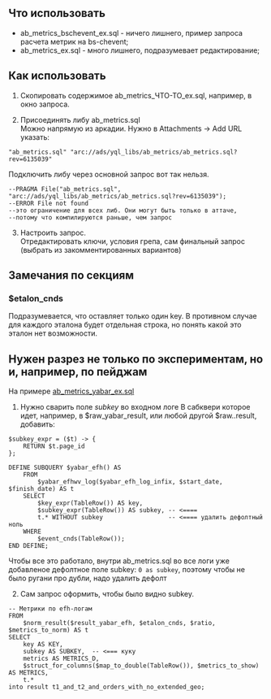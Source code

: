 Что использовать
----------------
* ab_metrics_bschevent_ex.sql - ничего лишнего, пример запроса расчета метрик на bs-chevent;
* ab_metrics_ex.sql - много лишнего, подразумевает редактирование;

Как использовать
----------------
1. Скопировать содержимое ab_metrics_ЧТО-ТО_ex.sql, например, в окно запроса.

2. Присоединять либу ab_metrics.sql  
 Можно напрямую из аркадии. Нужно в Attachments -> Add URL указать:
 ```
 "ab_metrics.sql" "arc://ads/yql_libs/ab_metrics/ab_metrics.sql?rev=6135039"
 ```

 Подключить либу через основной запрос вот так нельзя.
 ```(yql)
 --PRAGMA File("ab_metrics.sql", "arc://ads/yql_libs/ab_metrics/ab_metrics.sql?rev=6135039");
 --ERROR File not found 
 --это ограничение для всех либ. Они могут быть только в аттаче,
 --потому что компилируются раньше, чем запрос
 ```

3. Настроить запрос.  
 Отредактировать ключи, условия грепа, сам финальный запрос (выбрать из закомментированных вариантов)

Замечания по секциям
--------------------
### $etalon_cnds
Подразумевается, что оставляет только один key. В противном случае для каждого эталона
будет отдельная строка, но понять какой это эталон нет возможности.


Нужен разрез не только по экспериментам, но и, например, по пейджам
-------------------------------------------------------------------
На примере [ab_metrics_yabar_ex.sql](https://a.yandex-team.ru/arc/trunk/arcadia/ads/yql_libs/ab_metrics/ab_metrics_yabar_ex.sql)
1. Нужно сварить поле *subkey* во входном логе
 В сабквери которое идет, например, в $raw_yabar_result, или любой другой $raw..result, добавить:
 ```(yql)
 $subkey_expr = ($t) -> {
     RETURN $t.page_id
 };

 DEFINE SUBQUERY $yabar_efh() AS
     FROM
         $yabar_efhwv_log($yabar_efh_log_infix, $start_date, $finish_date) AS t
     SELECT
         $key_expr(TableRow()) AS key,
         $subkey_expr(TableRow()) AS subkey, -- <====
         t.* WITHOUT subkey                  -- <==== удалить дефолтный ноль
     WHERE
         $event_cnds(TableRow());
 END DEFINE;
 ```
 Чтобы все это работало, внутри ab_metrics.sql во все логи уже добавленое дефолтное
 поле subkey: ```0 as subkey```, поэтому чтобы не было ругани про дубли, надо удалить дефолт

2. Сам запрос оформить, чтобы было видно subkey.
 ```yql
 -- Метрики по efh-логам
 FROM 
     $norm_result($result_yabar_efh, $etalon_cnds, $ratio, $metrics_to_norm) AS t
 SELECT 
     key AS KEY,
     subkey AS SUBKEY,  -- <=== куку
     metrics AS METRICS_D,
     $struct_for_columns($map_to_double(TableRow()), $metrics_to_show) AS METRICS,
     t.*
 into result t1_and_t2_and_orders_with_no_extended_geo;
 ```
